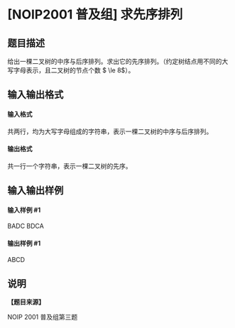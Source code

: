 
# [NOIP2001 普及组] 求先序排列
## 题目描述
给出一棵二叉树的中序与后序排列。求出它的先序排列。（约定树结点用不同的大写字母表示，且二叉树的节点个数 $ \le 8$）。

## 输入输出格式
#### 输入格式

共两行，均为大写字母组成的字符串，表示一棵二叉树的中序与后序排列。

#### 输出格式

共一行一个字符串，表示一棵二叉树的先序。

## 输入输出样例
#### 输入样例 #1
BADC
BDCA

#### 输出样例 #1
ABCD

## 说明
**【题目来源】**

NOIP 2001 普及组第三题
